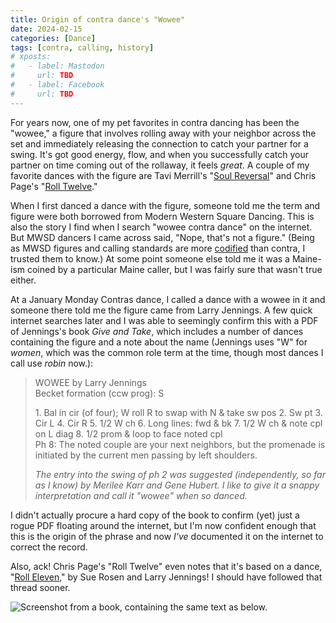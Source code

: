 ```yaml
---
title: Origin of contra dance's "Wowee"
date: 2024-02-15
categories: [Dance]
tags: [contra, calling, history]
# xposts:
#   - label: Mastodon
#     url: TBD
#   - label: Facebook
#     url: TBD
---
```


For years now, one of my pet favorites in contra dancing has been the "wowee," a figure that involves rolling away with your neighbor across the set and immediately releasing the connection to catch your partner for a swing. It's got good energy, flow, and when you successfully catch your partner on time coming out of the rollaway, it feels *great*. A couple of my favorite dances with the figure are Tavi Merrill's "[Soul Reversal][]" and Chris Page's "[Roll Twelve][]."

[Soul Reversal]: https://www.ibiblio.org/contradance/thecallersbox/dance.php?id=7631
[Roll Twelve]: http://chrispagecontra.awardspace.us/dances/index.htm#roll-twelve

When I first danced a dance with the figure, someone told me the term and figure were both borrowed from Modern Western Square Dancing. This is also the story I find when I search "wowee contra dance" on the internet. But MWSD dancers I came across said, "Nope, that's not a figure." (Being as MWSD figures and calling standards are more [codified][] than contra, I trusted them to know.) At some point someone else told me it was a Maine-ism coined by a particular Maine caller, but I was fairly sure that wasn't true either.

[codified]: https://callerlab.org/dance-programs/

At a January Monday Contras dance, I called a dance with a wowee in it and someone there told me the figure came from Larry Jennings. A few quick internet searches later and I was able to seemingly confirm this with a PDF of Jennings's book *Give and Take*, which includes a number of dances containing the figure and a note about the name (Jennings uses "W" for _women_, which was the common role term at the time, though most dances I call use _robin_ now.):

> WOWEE by Larry Jennings  
> Becket formation (ccw prog): S  
> 
> 1\. Bal in cir (of four); W roll R to swap with N & take sw pos 2. Sw pt 3. Cir L 4. Cir R 5. 1/2 W ch 6. Long lines: fwd & bk 7. 1/2 W ch & note cpl on L diag 8. 1/2 prom & loop to face noted cpl  
> Ph 8: The noted couple are your next neighbors, but the promenade is initiated by the current men passing by left shoulders.
> 
> _The entry into the swing of ph 2 was suggested (independently, so far as I know) by Merilee Karr and Gene Hubert. I like to give it a snappy interpretation and call it "wowee" when so danced._

I didn't actually procure a hard copy of the book to confirm (yet) just a rogue PDF floating around the internet, but I'm now confident enough that this is the origin of the phrase and now *I've* documented it on the internet to correct the record.

Also, ack! Chris Page's "Roll Twelve" even notes that it's based on a dance, "[Roll Eleven]," by Sue Rosen and Larry Jennings! I should have followed that thread sooner.

[Roll Eleven]: http://www.ibiblio.org/contradance/thecallersbox/dance.php?id=36

![Screenshot from a book, containing the same text as below.](/media/origin-of-the-wowee/wowee.png)

[Monday Contras]: https://mondaycontras.com/
